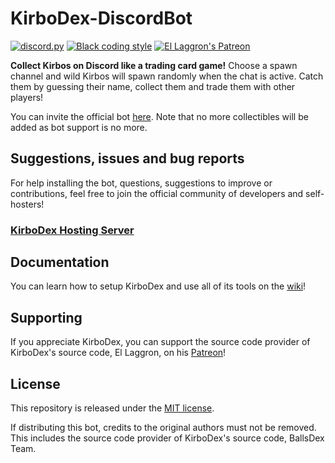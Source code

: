 # KirboDex-DiscordBot
[![discord.py](https://img.shields.io/badge/discord-py-blue.svg)](https://github.com/Rapptz/discord.py)
[![Black coding style](https://img.shields.io/badge/code%20style-black-000000.svg)](https://github.com/ambv/black)
[![El Laggron's Patreon](https://img.shields.io/badge/Patreon-donate-orange.svg)](https://patreon.com/retke)

**Collect Kirbos on Discord like a trading card game!** Choose a spawn channel and wild Kirbos will spawn randomly when the chat is active. Catch them by guessing their name, collect them and trade them with other players!

You can invite the official bot [here](https://discord.com/oauth2/authorize?client_id=1249152060302037136). Note that no more collectibles will be added as bot support is no more.

## Suggestions, issues and bug reports

For help installing the bot, questions, suggestions to improve or contributions, feel free to join the official community of developers and self-hosters!

### [KirboDex Hosting Server](https://discord.gg/vUzHXxnuRs)

## Documentation

You can learn how to setup KirboDex and use all of its tools on the
[wiki](https://github.com/zneolythic/KirboDex-Discordbot/wiki/)!

## Supporting

If you appreciate KirboDex, you can support the source code provider of KirboDex's source code, El Laggron, on his [Patreon](https://patreon.com/retke)!

## License

This repository is released under the [MIT license](https://opensource.org/licenses/MIT).

If distributing this bot, credits to the original authors must not be removed. This includes the source code provider of KirboDex's source code, BallsDex Team. 
